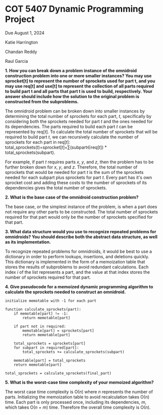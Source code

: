 # COT 5407 Dynamic Programming Project

Due August 1, 2024

Katie Harrington

Chandan Reddy

Raul Garcia

**1. How you can break down a problem instance of the omnidroid construction problem into one or more smaller instances? You may use sprocket[t] to represent the number of sprockets used for part t, and you may use req[t] and use[t] to represent the collection of all parts required to build part t and all parts that part t is used to build, respectively. Your answer should include how the solution to the original problem is constructed from the subproblems.**

The omnidroid problem can be broken down into smaller instances by determining the total number of sprockets for each part, *t*, specifically by considering both the sprockets needed for part *t* and the ones needed for its dependencies. The parts required to build each part *t* can be represented by req[*t*]. To calculate the total number of sprockets that will be required to build part *t*, we can recursively calculate the number of sprockets for each part in req[*t*]: total_sprockets(*t*)=sprocket[*t*]+∑(subpart∈req[*t*]) * total_sprockets(subpart).

For example, if part *t* requires parts *x*, *y*, and *z*, then the problem has to be further broken down for *x*, *y*, and *z*. Therefore, the total number of sprockets that would be needed for part *t* is the sum of the sprockets needed for each subpart plus sprockets for part *t*. Every part has it's own sprocket cost and adding these costs to the number of sprockets of its dependencies gives the total number of sprockets.

**2. What is the base case of the omnidroid construction problem?**

The base case, or the simplest instance of the problem, is when a part does not require any other parts to be constructed. The total number of sprockets required for that part would only be the number of sprockets specified for that part. 

**3. What data structure would you use to recognize repeated problems for omnidroids? You should describe both the abstract data structure, as well as its implementation.**

To recognize repeated problems for omnidroids, it would be best to use a dictionary in order to perform lookups, insertions, and deletions quickly. This dictionary is implemented in the form of a memoization table that stores the results of subproblems to avoid redundant calculations. Each index *i* of the list represents a part, and the value at that index stores the number of sprockets required for that part.

**4. Give pseudocode for a memoized dynamic programming algorithm to calculate the sprockets needed to construct an omnidroid.**

```
initialize memotable with -1 for each part

function calculate_sprockets(part):
    if memotable[part] != -1:
        return memotable[part]
    
    if part not in required:
        memotable[part] = sprockets[part]
        return memotable[part]
    
    total_sprockets = sprockets[part]
    for subpart in required[part]:
        total_sprockets += calculate_sprockets(subpart)
    
    memotable[part] = total_sprockets
    return memotable[part]

total_sprockets = calculate_sprockets(final_part)
```

**5. What is the worst-case time complexity of your memoized algorithm?**

The worst case time complexity is O(*n*) where *n* represents the number of parts. Initializing the memoization table to avoid recalculation takes O(*n*) time. Each part is only processed once, including its dependencies, *m*, which takes O(*n* + *m*) time. Therefore the overall time complexity is O(*n*).
